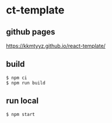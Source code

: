 # ct-template

## github pages
https://kkmtyyz.github.io/react-template/

## build
`$ npm ci`  
`$ npm run build`

## run local
`$ npm start`
